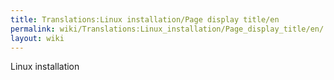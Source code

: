 ```yaml
---
title: Translations:Linux installation/Page display title/en
permalink: wiki/Translations:Linux_installation/Page_display_title/en/
layout: wiki
---
```


Linux installation
